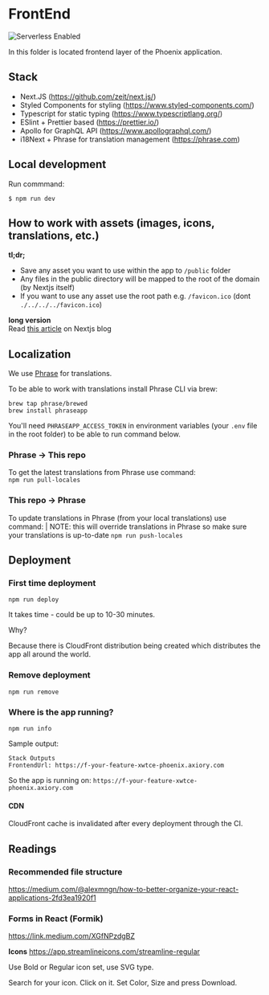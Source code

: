 # FrontEnd

![Serverless Enabled](https://camo.githubusercontent.com/547c6da94c16fedb1aa60c9efda858282e22834f/687474703a2f2f7075626c69632e7365727665726c6573732e636f6d2f6261646765732f76332e737667)

In this folder is located frontend layer of the Phoenix application.

## Stack

- Next.JS (https://github.com/zeit/next.js/)
- Styled Components for styling (https://www.styled-components.com/)
- Typescript for static typing (https://www.typescriptlang.org/)
- ESlint + Prettier based (https://prettier.io/)
- Apollo for GraphQL API (https://www.apollographql.com/)
- i18Next + Phrase for translation management (https://phrase.com)

## Local development

Run commmand:

```
$ npm run dev
```

## How to work with assets (images, icons, translations, etc.)

**tl;dr;**

- Save any asset you want to use within the app to `/public` folder
- Any files in the public directory will be mapped to the root of the domain (by Nextjs itself)
- If you want to use any asset use the root path e.g. `/favicon.ico` (dont `./../../../favicon.ico`)

**long version**  
Read [this article](https://nextjs.org/blog/next-9-1#public-directory-support) on Nextjs blog

## Localization

We use [Phrase](https://phrase.com) for translations.

To be able to work with translations install Phrase CLI via brew:

```
brew tap phrase/brewed
brew install phraseapp
```

You'll need `PHRASEAPP_ACCESS_TOKEN` in environment variables (your `.env` file in the root folder) to be able to run command below.

### Phrase -> This repo

To get the latest translations from Phrase use command:  
`npm run pull-locales`

### This repo -> Phrase

To update translations in Phrase (from your local translations) use command:
| NOTE: this will override translations in Phrase so make sure your translations is up-to-date
`npm run push-locales`

## Deployment

### First time deployment

`npm run deploy`

It takes time - could be up to 10-30 minutes.

Why?

Because there is CloudFront distribution being created which distributes the app all around the world.

### Remove deployment

`npm run remove`

### Where is the app running?

`npm run info`

Sample output:

```
Stack Outputs
FrontendUrl: https://f-your-feature-xwtce-phoenix.axiory.com
```

So the app is running on: `https://f-your-feature-xwtce-phoenix.axiory.com`

#### CDN

CloudFront cache is invalidated after every deployment through the CI.

## Readings

### Recommended file structure

https://medium.com/@alexmngn/how-to-better-organize-your-react-applications-2fd3ea1920f1

### Forms in React (Formik)

https://link.medium.com/XGfNPzdgBZ

**Icons**
https://app.streamlineicons.com/streamline-regular

Use Bold or Regular icon set, use SVG type.

Search for your icon. Click on it. Set Color, Size and press Download.

